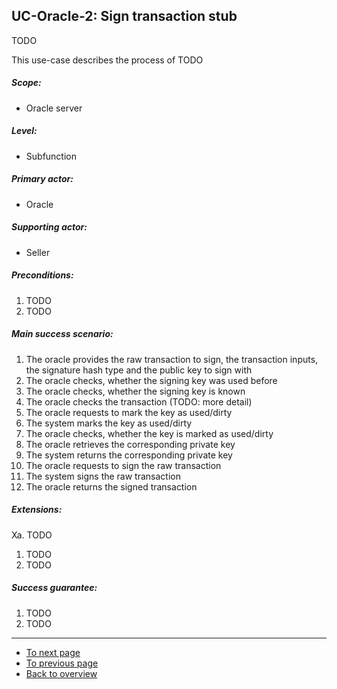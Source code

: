 UC-Oracle-2: Sign transaction stub
----------------------------------

  TODO

  This use-case describes the process of TODO

##### Scope:

- Oracle server

##### Level:

- Subfunction

##### Primary actor:

- Oracle

##### Supporting actor:

- Seller

##### Preconditions:

  1. TODO
  2. TODO

##### Main success scenario:

  1. The oracle provides the raw transaction to sign, the transaction inputs, the signature hash type and the public key to sign with
  2. The oracle checks, whether the signing key was used before
  3. The oracle checks, whether the signing key is known
  4. The oracle checks the transaction (TODO: more detail)
  5. The oracle requests to mark the key as used/dirty
  6. The system marks the key as used/dirty
  7. The oracle checks, whether the key is marked as used/dirty
  8. The oracle retrieves the corresponding private key
  9. The system returns the corresponding private key
  10. The oracle requests to sign the raw transaction
  11. The system signs the raw transaction
  12. The oracle returns the signed transaction

##### Extensions:

Xa. TODO

  1. TODO
  2. TODO

##### Success guarantee:

  1. TODO
  2. TODO

---

- [To next page](uc-order-1_publish_order.md)
- [To previous page](uc-oracle-1_create_key_pair.md)
- [Back to overview](../README.md)
